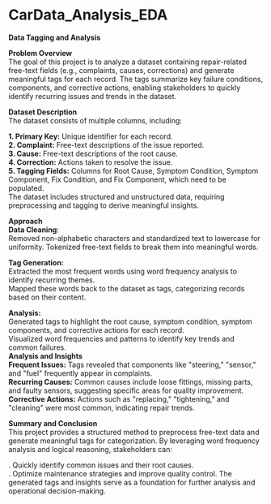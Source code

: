 # CarData_Analysis_EDA
**Data Tagging and Analysis** <br>

**Problem Overview**<br>
The goal of this project is to analyze a dataset containing repair-related free-text fields (e.g., complaints, causes, corrections) and generate meaningful tags for each record. The tags summarize key failure conditions, components, and corrective actions, enabling stakeholders to quickly identify recurring issues and trends in the dataset.<br>

**Dataset Description**<br>
The dataset consists of multiple columns, including:<br>

**1. Primary Key:** Unique identifier for each record.<br>
**2. Complaint:** Free-text descriptions of the issue reported.<br>
**3. Cause:** Free-text descriptions of the root cause.<br>
**4. Correction:** Actions taken to resolve the issue.<br>
**5. Tagging Fields:** Columns for Root Cause, Symptom Condition, Symptom Component, Fix Condition, and Fix Component, which need to be populated.<br>
The dataset includes structured and unstructured data, requiring preprocessing and tagging to derive meaningful insights.<br>

**Approach**<br>
**Data Cleaning**:<br>
Removed non-alphabetic characters and standardized text to lowercase for uniformity.
Tokenized free-text fields to break them into meaningful words.<br>

**Tag Generation:** <br>
Extracted the most frequent words using word frequency analysis to identify recurring themes.<br>
Mapped these words back to the dataset as tags, categorizing records based on their content.<br>

**Analysis:** <br>
Generated tags to highlight the root cause, symptom condition, symptom components, and corrective actions for each record.<br>
Visualized word frequencies and patterns to identify key trends and common failures.<br>
**Analysis and Insights** <br>
**Frequent Issues:** Tags revealed that components like "steering," "sensor," and "fuel" frequently appear in complaints.<br>
**Recurring Causes:** Common causes include loose fittings, missing parts, and faulty sensors, suggesting specific areas for quality improvement.<br>
**Corrective Actions:** Actions such as "replacing," "tightening," and "cleaning" were most common, indicating repair trends.<br>

**Summary and Conclusion**<br>
This project provides a structured method to preprocess free-text data and generate meaningful tags for categorization. By leveraging word frequency analysis and logical reasoning, stakeholders can:<br>

. Quickly identify common issues and their root causes.<br>
. Optimize maintenance strategies and improve quality control. The generated tags and insights serve as a foundation for further analysis and operational decision-making.<br>

